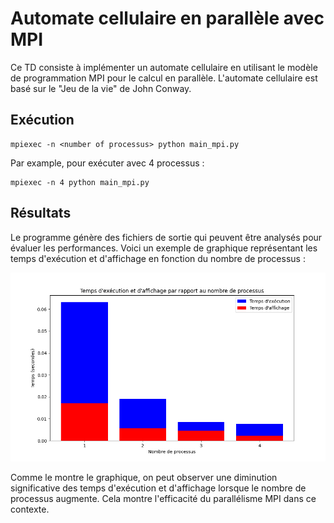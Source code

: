 
# Automate cellulaire en parallèle avec MPI

Ce TD consiste à implémenter un automate cellulaire en utilisant le modèle de programmation MPI pour le calcul en parallèle. L'automate cellulaire est basé sur le "Jeu de la vie" de John Conway.

## Exécution

```
mpiexec -n <number of processus> python main_mpi.py
```
Par example, pour exécuter avec 4 processus :
```
mpiexec -n 4 python main_mpi.py
```

## Résultats

Le programme génère des fichiers de sortie qui peuvent être analysés pour évaluer les performances. Voici un exemple de graphique représentant les temps d'exécution et d'affichage en fonction du nombre de processus :

![Graphique](graph.png)

Comme le montre le graphique, on peut observer une diminution significative des temps d'exécution et d'affichage lorsque le nombre de processus augmente. Cela montre l'efficacité du parallélisme MPI dans ce contexte.

